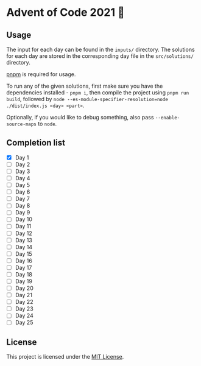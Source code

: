 # Advent of Code 2021 🎄

## Usage

The input for each day can be found in the `inputs/` directory. The solutions
for each day are stored in the corresponding day file in the `src/solutions/` directory.

[pnpm](https://pnpm.io/) is required for usage.

To run any of the given solutions, first make sure you have
the dependencies installed - `pnpm i`, then compile the project using
`pnpm run build`, followed by
`node --es-module-specifier-resolution=node ./dist/index.js <day> <part>`.

Optionally, if you would like to debug something, also pass `--enable-source-maps`
to `node`.

## Completion list

- [x] Day 1
- [ ] Day 2
- [ ] Day 3
- [ ] Day 4
- [ ] Day 5
- [ ] Day 6
- [ ] Day 7
- [ ] Day 8
- [ ] Day 9
- [ ] Day 10
- [ ] Day 11
- [ ] Day 12
- [ ] Day 13
- [ ] Day 14
- [ ] Day 15
- [ ] Day 16
- [ ] Day 17
- [ ] Day 18
- [ ] Day 19
- [ ] Day 20
- [ ] Day 21
- [ ] Day 22
- [ ] Day 23
- [ ] Day 24
- [ ] Day 25

## License

This project is licensed under the [MIT License](./LICENSE).
